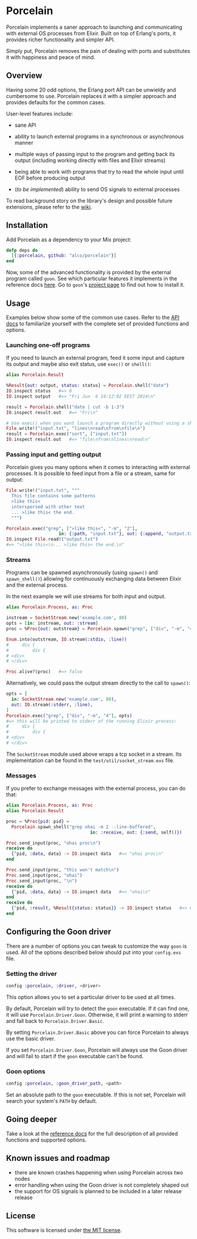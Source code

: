 Porcelain
=========

Porcelain implements a saner approach to launching and communicating with
external OS processes from Elixir. Built on top of Erlang's ports, it provides
richer functionality and simpler API.

Simply put, Porcelain removes the pain of dealing with ports and substitutes it
with happiness and peace of mind.


## Overview

Having some 20 odd options, the Erlang port API can be unwieldy and cumbersome
to use. Porcelain replaces it with a simpler approach and provides defaults for
the common cases.

User-level features include:

  * sane API

  * ability to launch external programs in a synchronous or asynchronous manner

  * multiple ways of passing input to the program and getting back its output
    (including working directly with files and Elixir streams)

  * being able to work with programs that try to read the whole input until EOF
    before producing output

  * (_to be implemented_) ability to send OS signals to external processes

To read background story on the library's design and possible future
extensions, please refer to the [wiki][].

  [wiki]: https://github.com/alco/porcelain/wiki


## Installation

Add Porcelain as a dependency to your Mix project:

```elixir
defp deps do
  [{:porcelain, github: "alco/porcelain"}]
end
```

Now, some of the advanced functionality is provided by the external program
called `goon`. See which particular features it implements in the reference
docs [here][goon_ref]. Go to `goon`'s [project page][goon] to find out how to
install it.

  [goon_ref]: http://porcelain.readthedocs.org/en/latest/index.html#document-ref/Porcelain.Driver.Goon
  [goon]: https://github.com/alco/goon#goon


## Usage

Examples below show some of the common use cases. Refer to the [API docs][ref]
to familiarize yourself with the complete set of provided functions and
options.


### Launching one-off programs

If you need to launch an external program, feed it some input and capture its
output and maybe also exit status, use `exec()` or `shell()`:

```elixir
alias Porcelain.Result

%Result{out: output, status: status} = Porcelain.shell("date")
IO.inspect status   #=> 0
IO.inspect output   #=> "Fri Jun  6 14:12:02 EEST 2014\n"

result = Porcelain.shell("date | cut -b 1-3")
IO.inspect result.out   #=> "Fri\n"

# Use exec() when you want launch a program directly without using a shell
File.write!("input.txt", "lines\nread\nfrom\nfile\n")
result = Porcelain.exec("sort", ["input.txt"])
IO.inspect result.out   #=> "file\nfrom\nlines\nread\n"
```


### Passing input and getting output

Porcelain gives you many options when it comes to interacting with external
processes. It is possible to feed input from a file or a stream, same for
output:

```elixir
File.write!("input.txt", """
  This file contains some patterns
  >like this<
  interspersed with other text
  ... >like this< the end.
  """)

Porcelain.exec("grep", [">like this<", "-m", "2"],
                    in: {:path, "input.txt"}, out: {:append, "output.txt"})
IO.inspect File.read!("output.txt")
#=> ">like this<\n... >like this< the end.\n"
```


### Streams

Programs can be spawned asynchronously (using `spawn()` and `spawn_shell()`)
allowing for continuously exchanging data between Elixir and the external
process.

In the next example we will use streams for both input and output.

```elixir
alias Porcelain.Process, as: Proc

instream = SocketStream.new('example.com', 80)
opts = [in: instream, out: :stream]
proc = %Proc{out: outstream} = Porcelain.spawn("grep", ["div", "-m", "4"], opts)

Enum.into(outstream, IO.stream(:stdio, :line))
#     div {
#         div {
# <div>
# </div>

Proc.alive?(proc)   #=> false
```

Alternatively, we could pass the output stream directly to the call to
`spawn()`:

```elixir
opts = [
  in: SocketStream.new('example.com', 80),
  out: IO.stream(:stderr, :line),
]
Porcelain.exec("grep", ["div", "-m", "4"], opts)
#=> this will be printed to stderr of the running Elixir process:
#     div {
#         div {
# <div>
# </div>
```

The `SocketStream` module used above wraps a tcp socket in a stream. Its
implementation can be found in the `test/util/socket_stream.exs` file.


### Messages

If you prefer to exchange messages with the external process, you can do that:

```elixir
alias Porcelain.Process, as: Proc
alias Porcelain.Result

proc = %Proc{pid: pid} =
  Porcelain.spawn_shell("grep ohai -m 2 --line-buffered",
                                in: :receive, out: {:send, self()})

Proc.send_input(proc, "ohai proc\n")
receive do
  {^pid, :data, data} -> IO.inspect data   #=> "ohai proc\n"
end

Proc.send_input(proc, "this won't match\n")
Proc.send_input(proc, "ohai")
Proc.send_input(proc, "\n")
receive do
  {^pid, :data, data} -> IO.inspect data   #=> "ohai\n"
end
receive do
  {^pid, :result, %Result{status: status}} -> IO.inspect status   #=> 0
end
```


## Configuring the Goon driver

There are a number of options you can tweak to customize the way `goon` is
used. All of the options described below should put into your `config.exs`
file.


### Setting the driver

```elixir
config :porcelain, :driver, <driver>
```

This option allows you to set a particular driver to be used at all times.

By default, Porcelain will try to detect the `goon` executable. If it can find
one, it will use `Porcelain.Driver.Goon`. Otherwise, it will print a warning to
stderr and fall back to `Porcelain.Driver.Basic`.

By setting `Porcelain.Driver.Basic` above you can force Porcelain to always
use the basic driver.

If you set `Porcelain.Driver.Goon`, Porcelain will always use the Goon driver
and will fail to start if the `goon` executable can't be found.


### Goon options

```elixir
config :porcelain, :goon_driver_path, <path>
```

Set an absolute path to the `goon` executable. If this is not set, Porcelain
will search your system's `PATH` by default.


## Going deeper

Take a look at the [reference docs][ref] for the full description of all
provided functions and supported options.

  [ref]: http://porcelain.readthedocs.org


## Known issues and roadmap

  * there are known crashes happening when using Porcelain across two nodes
  * error handling when using the Goon driver is not completely shaped out
  * the support for OS signals is planned to be included in a later release
    release


## License

This software is licensed under [the MIT license](LICENSE).
